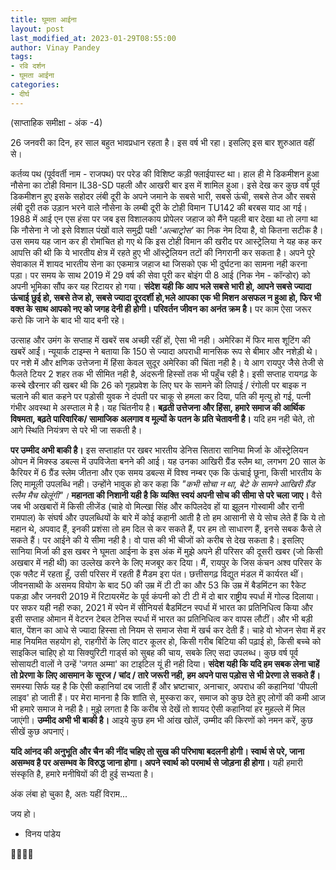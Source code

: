 ```yaml
---
title: घूमता आईना
layout: post
last_modified_at: 2023-01-29T08:55:00
author: Vinay Pandey
tags:
- रवि दर्शन
- घूमता आईना
categories:
- दीर्घ
---
```

(साप्ताहिक समीक्षा - अंक -4)

26 जनवरी का दिन, हर साल बहुत भावप्रधान रहता है। इस वर्ष भी रहा। इसलिए इस बार शुरुआत वहीं से। 

कर्तव्य पथ (पूर्ववर्ती नाम - राजपथ) पर परेड की विशिष्ट कड़ी फ्लाईपास्ट था। हाल ही मे डिकमीशन हुआ नौसेना का टोही विमान IL38-SD  पहली और आखरी बार इस में शामिल हुआ।  इसे देख कर कुछ वर्ष पूर्व डिकमीशन हुए इसके सहोदर लंबी दूरी के अपने जमाने के सबसे भारी, सबसे ऊंची, सबसे तेज और सबसे लंबी दूरी तक उड़ान भरने वाले नौसेना के लम्बी दूरी के टोही विमान TU142  की बरबस याद आ गई। 1988 में आई एन एस हंसा पर जब इस विशालकाय प्रोपेलर जहाज को मैंने पहली बार देखा था तो लगा था कि नौसेना ने जो इसे विशाल पंखों वाले समुद्री पक्षी *'अल्बाट्रोस'* का निक नेम दिया है, वो कितना सटीक है। उस समय यह जान कर ही रोमांचित हो गए थे कि इस टोही विमान की खरीद पर आस्ट्रेलिया ने यह कह कर आपत्ति की थी कि ये भारतीय क्षेत्र में रहते हुए भी ऑस्ट्रेलियन तटों की निगरानी कर सकता है। अपने पूरे सेवाकाल में शायद भारतीय सेना का एकमात्र जहाज था जिसको एक भी दुर्घटना का सामना नही करना पड़ा। पर समय के साथ 2019 में 29 वर्ष की सेवा पूरी कर बोइंग पी 8 आई (निक नेम - कॉन्डोर) को अपनी भूमिका सौंप कर यह रिटायर हो गया। **संदेश यही कि आप भले सबसे भारी हो, आपने सबसे ज्यादा ऊंचाई छुई हो, सबसे तेज हो, सबसे ज्यादा दूरदर्शी हो,भले आपका एक भी मिशन असफल न हुआ हो, फिर भी वक्त के साथ आपको नए को जगह देनी ही होगी। परिवर्तन जीवन का अनंत क्रम है।**  पर काम ऐसा जरूर करो कि जाने के बाद भी याद बनी रहे। 

उत्साह और उमंग  के सप्ताह में खबरें सब अच्छी रहीं हों, ऐसा भी नही। अमेरिका में फिर मास शूटिंग की खबरें आईं। न्यूयार्क टाइम्स ने बताया कि 150 से ज्यादा अपराधी मानसिक रूप से बीमार और नशेड़ी थे। पर नशे में और क्षणिक उत्तेजना में हिंसा केवल सुदूर अमेरिका की चिंता नही है। ये आग रायपुर जैसे तेजी से फैलते टियर 2 शहर तक भी सीमित नही है, अंदरूनी हिस्सों तक भी पहुँच रही है। इसी सप्ताह रायगढ़ के कस्बे खैरनार की खबर थी कि 26 को गृहप्रवेश के लिए घर के सामने की लिपाई / रंगोली पर बाइक न चलाने की बात कहने पर पड़ोसी युवक ने दंपती पर चाकू से हमला कर दिया, पति की मृत्यु हो गई, पत्नी गंभीर अवस्था मे अस्प्ताल मे है। यह चिंतनीय है। **बढ़ती उत्तेजना और हिंसा, हमारे समाज की आर्थिक विषमता, बढ़ते पारिवारिक/ सामाजिक अलगाव व मूल्यों के पतन के प्रति चेतावनी है।** यदि हम नही चेते, तो आगे स्थिति नियंत्रण से परे भी जा सकती है। 

**पर उम्मीद अभी बाकी है।** इस सप्ताहांत पर खबर भारतीय डेनिस सितारा सानिया मिर्जा के ऑस्ट्रेलियन ओपन में मिक्स्ड डबल्स में उपविजेता बनने की आई। यह उनका आखिरी ग्रैंड स्लैम था, लगभग 20 साल के कैरियर में 6 ग्रैंड स्लेम जीतना और एक समय डबल्स में विश्व नम्बर एक कि ऊंचाई छूना, किसी भारतीय के लिए मामूली उपलब्धि नही। उन्होंने भावुक हो कर कहा कि *"कभी सोचा न था, बेटे के सामने आखिरी ग्रैंड स्लैम मैच खेलूंगी"।* **महानता की निशानी यही है कि व्यक्ति स्वयं अपनी सोच की सीमा से परे चला जाए।** वैसे जब भी अखबारों में किसी लीजेंड (चाहे वो मिल्खा सिंह और कपिलदेव हों या झूलन गोस्वामी और रानी रामपाल) के संघर्ष और उपलब्धियों के बारे में कोई कहानी आती है तो हम आसानी से ये सोच लेते हैं कि ये तो महान थे, अपवाद हैं, इनकी प्रशंसा तो हम दिल से कर सकते हैं, पर हम तो साधारण हैं, इनसे सबक कैसे ले सकते हैं। पर आईने की ये सीमा नही है। वो पास की भी चीजों को करीब से देख सकता है। इसलिए सानिया मिर्जा की इस खबर ने घूमता आईना के इस अंक में मुझे अपने ही परिसर की दूसरी खबर (जो किसी अखबार में नही थी) का उल्लेख करने के लिए मजबूर कर दिया। मैं, रायपुर के जिस कंचन अश्व परिसर के एक फ्लैट में रहता हूँ, उसी परिसर में रहती हैं मैडम इरा पंत। छत्तीसगढ़ विद्युत मंडल में कार्यरत थीं। जीवनसाथी के असमय वियोग के बाद 50 की उम्र में टी टी का और 53 कि उम्र में बैडमिंटन का रैकेट पकड़ा और जनवरी 2019 में रिटायरमेंट के पूर्व कंपनी को टी टी में दो बार राष्ट्रीय स्पर्धा में गोल्ड दिलाया। पर सफर यही नही रुका, 2021 में स्पेन में सीनियर्स बैडमिंटन स्पर्धा में भारत का प्रतिनिधित्व किया और इसी सप्ताह ओमान में वेटरन टेबल टेनिस स्पर्धा में भारत का प्रतिनिधित्व कर वापस लौटीं। और भी बड़ी बात, पेंशन का आधे से ज्यादा हिस्सा तो नियम से समाज सेवा में खर्च कर देती हैं। चाहे वो भोजन सेवा में हर माह नियमित सहयोग हो, राहगीरों के लिए वाटर कूलर हो, किसी गरीब बिटिया की पढ़ाई हो, किसी बच्चे को साइकिल चाहिए हो या सिक्युरिटी गार्ड्स को सुबह की चाय, सबके लिए सदा उपलब्ध। कुछ वर्ष पूर्व सोसायटी वालों ने उन्हें 'जगत अम्मा' का टाइटिल यूं ही नही दिया। **संदेश यही कि यदि हम सबक लेना चाहें तो प्रेरणा के लिए आसमान के सूरज / चांद / तारे जरूरी नही, हम अपने पास पड़ोस से भी प्रेरणा ले सकते हैं।** समस्या सिर्फ यह है कि ऐसी कहानियां दब जाती हैं और भ्रष्टाचार, अनाचार, अपराध की कहानियां 'पीपली लाइव' हो जाती हैं। पर मेरा मानना है कि शांति से, मुस्करा कर, समाज को कुछ देते हुए लोगों की कमी आज भी हमारे समाज मे नही है। मुझे लगता है कि करीब से देखें तो  शायद ऐसी कहानियां हर मुहल्ले में मिल जाएंगी। **उम्मीद अभी भी बाकी है।** आइये कुछ हम भी आंख खोलें, उम्मीद की किरणों को नमन करें, कुछ सीखें कुछ अपनाएं।

**यदि आंनद की अनुभूति और चैन की नींद चहिए तो सुख की परिभाषा बदलनी होगी। स्वार्थ से परे, जाना असम्भव है पर असम्भव के विरुद्ध जाना होगा।  अपने स्वार्थ को परमार्थ से जोड़ना ही होगा।** यही हमारी संस्कृति है, हमारे मनीषियों की दी हुई सभ्यता है। 

अंक लंबा हो चुका है, अतः यहीं विराम...

जय हो।

- विनय पांडेय

🙏🌷🌷🙏


